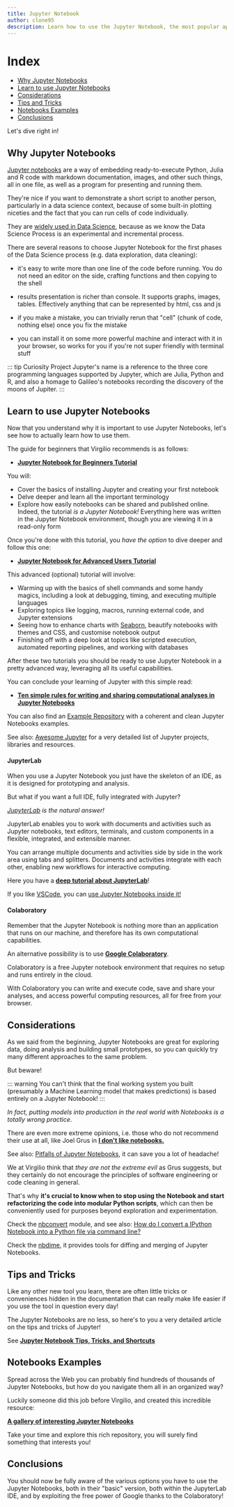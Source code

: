 ```yaml
---
title: Jupyter Notebook
author: clone95
description: Learn how to use the Jupyter Notebook, the most popular application for Data Science.
---
```



# Index
 - [Why Jupyter Notebooks](#Why-Jupyter-Notebooks)
 - [Learn to use Jupyter Notebooks](#Learn-to-use-Jupyter-Notebooks)
 - [Considerations](#Considerations)
 - [Tips and Tricks](#Tips-and-Tricks)
 - [Notebooks Examples](#Notebooks-Examples)
 - [Conclusions](#Conclusions)


Let's dive right in!
 
## Why Jupyter Notebooks

[Jupyter notebooks](https://jupyter.org/) are a way of embedding ready-to-execute Python, Julia and R code with markdown documentation, images, and other such things, all in one file, as well as a program for presenting and running them. 

They're nice if you want to demonstrate a short script to another person, particularly in a data science context, because of some built-in plotting niceties and the fact that you can run cells of code individually. 

They are [widely used in Data Science](https://www.nature.com/articles/d41586-018-07196-1), because as we know the Data Science Process is an experimental and incremental process.

There are several reasons to choose Jupyter Notebook for the first phases of the Data Science process (e.g. data exploration, data cleaning):

- it's easy to write more than one line of the code before running. You do not need an editor on the side, crafting functions and then copying to the shell

- results presentation is richer than console. It supports graphs, images, tables. Effectively anything that can be represented by html, css and js

- if you make a mistake, you can trivially rerun that "cell" (chunk of code, nothing else) once you fix the mistake

- you can install it on some more powerful machine and interact with it in your browser, so works for you if you're not super friendly with terminal stuff


::: tip Curiosity
Project Jupyter's name is a reference to the three core programming languages supported by Jupyter, which are Julia, Python and R, and also a homage to Galileo's notebooks recording the discovery of the moons of Jupiter.
:::

## Learn to use Jupyter Notebooks

Now that you understand why it is important to use Jupyter Notebooks, let's see how to actually learn how to use them.

The guide for beginners that Virgilio recommends is as follows:

- [**Jupyter Notebook for Beginners Tutorial**](https://www.dataquest.io/blog/jupyter-notebook-tutorial/)

You will:

- Cover the basics of installing Jupyter and creating your first notebook
- Delve deeper and learn all the important terminology
- Explore how easily notebooks can be shared and published online. Indeed, the tutorial _is a Jupyter Notebook!_ Everything here was written in the Jupyter Notebook environment, though you are viewing it in a read-only form

Once you're done with this tutorial, you _have the option_ to dive deeper and follow this one:

- [**Jupyter Notebook for Advanced Users Tutorial**](https://www.dataquest.io/blog/advanced-jupyter-notebooks-tutorial/)

This advanced (optional) tutorial will involve:

- Warming up with the basics of shell commands and some handy magics, including a look at debugging, timing, and executing multiple languages
- Exploring topics like logging, macros, running external code, and Jupyter extensions
- Seeing how to enhance charts with [Seaborn](https://seaborn.pydata.org/), beautify notebooks with themes and CSS, and customise notebook output
- Finishing off with a deep look at topics like scripted execution, automated reporting pipelines, and working with databases

After these two tutorials you should be ready to use Jupyter Notebook in a pretty advanced way, leveraging all its useful capabilities.

You can conclude your learning of Jupyter with this simple read:

- [**Ten simple rules for writing and sharing computational analyses in Jupyter Notebooks**](https://journals.plos.org/ploscompbiol/article?id=10.1371/journal.pcbi.1007007)

You can also find an [Example Repository](https://github.com/jupyter-guide/ten-rules-jupyter) with a coherent and clean Jupyter Notebooks examples. 

See also: [Awesome Jupyter](https://github.com/markusschanta/awesome-jupyter) for a very detailed list of Jupyter projects, libraries and resources.

#### JupyterLab

When you use a Jupyter Notebook you just have the skeleton of an IDE, as it is designed for prototyping and analysis. 

But what if you want a full IDE, fully integrated with Jupyter?

_[JupyterLab](https://jupyterlab.readthedocs.io/en/stable/getting_started/overview.html) is the natural answer!_

JupyterLab enables you to work with documents and activities such as Jupyter notebooks, text editors, terminals, and custom components in a flexible, integrated, and extensible manner.

You can arrange multiple documents and activities side by side in the work area using tabs and splitters. Documents and activities integrate with each other, enabling new workflows for interactive computing.

Here you have a [**deep tutorial about JupyterLab**](https://towardsdatascience.com/jupyter-lab-evolution-of-the-jupyter-notebook-5297cacde6b)!

If you like [VSCode](https://code.visualstudio.com/), you can [use Jupyter Notebooks inside it!](https://www.google.com/search?q=vscode+and+jupyter&oq=vscode+and+jupyter+&aqs=chrome..69i57j0l7.2617j0j7&sourceid=chrome&ie=UTF-8)

#### Colaboratory

Remember that the Jupyter Notebook is nothing more than an application that runs on our machine, and therefore has its own computational capabilities.

An alternative possibility is to use [**Google Colaboratory**](https://colab.research.google.com/notebooks/welcome.ipynb).

Colaboratory is a free Jupyter notebook environment that requires no setup and runs entirely in the cloud. 

With Colaboratory you can write and execute code, save and share your analyses, and access powerful computing resources, all for free from your browser. 

## Considerations

As we said from the beginning, Jupyter Notebooks are great for exploring data, doing analysis and building small prototypes, so you can quickly try many different approaches to the same problem.

But beware! 

::: warning
You can't think that the final working system you built (presumably a Machine Learning model that makes predictions) is based entirely on a Jupyter Notebook!
:::

_In fact, putting models into production in the real world with Notebooks is a totally wrong practice_.

There are even more extreme opinions, i.e. those who do not recommend their use at all, like Joel Grus in [**I don't like notebooks.**](https://www.youtube.com/watch?v=7jiPeIFXb6U)

See also: [Pitfalls of Jupyter Notebooks](https://scicomp.aalto.fi/scicomp/jupyter-pitfalls.html), it can save you a lot of headache!

We at Virgilio think that _they are not the extreme evil_ as Grus suggests, but they certainly do not encourage the principles of software engineering or code cleaning in general.

That's why **it's crucial to know when to stop using the Notebook and start refactorizing the code into modular Python scripts**, which can then be conveniently used for purposes beyond exploration and experimentation.

Check the [nbconvert](https://nbconvert.readthedocs.io/en/latest/) module, and see also: [How do I convert a IPython Notebook into a Python file via command line?](https://stackoverflow.com/questions/17077494/how-do-i-convert-a-ipython-notebook-into-a-python-file-via-commandline)

Check the [nbdime](https://github.com/jupyter/nbdime), it provides tools for diffing and merging of Jupyter Notebooks.

## Tips and Tricks

Like any other new tool you learn, there are often little tricks or conveniences hidden in the documentation that can really make life easier if you use the tool in question every day!

The Jupyter Notebooks are no less, so here's to you a very detailed article on the tips and tricks of Jupyter!

See [**Jupyter Notebook Tips, Tricks, and Shortcuts**](https://www.dataquest.io/blog/jupyter-notebook-tips-tricks-shortcuts/)

## Notebooks Examples

Spread across the Web you can probably find hundreds of thousands of Jupyter Notebooks, but how do you navigate them all in an organized way?

Luckily someone did this job before Virgilio, and created this incredible resource:

[**A gallery of interesting Jupyter Notebooks**](https://github.com/jupyter/jupyter/wiki/A-gallery-of-interesting-Jupyter-Notebooks)

Take your time and explore this rich repository, you will surely find something that interests you! 

## Conclusions

You should now be fully aware of the various options you have to use the Jupyter Notebooks, both in their "basic" version, both within the JupyterLab IDE, and by exploiting the free power of Google thanks to the Colaboratory!
